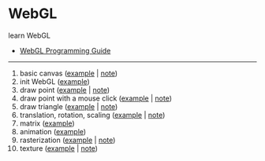 # WebGL
learn WebGL

- [WebGL Programming Guide](https://sites.google.com/site/webglbook/)

-----

1. basic canvas ([example](00_canvas.html) | [note](doc/00_canvas.md))
2. init WebGL ([example](01_init_webgl.html))
3. draw point ([example](02_draw_point.html) | [note](doc/02_draw_point.md))
4. draw point with a mouse click ([example](03_click_point.html) | [note](doc/03_click_point.md))
5. draw triangle ([example](04_draw_triangle.html) | [note](doc/04_draw_triangle.md))
6. translation, rotation, scaling ([example](05_translation_rotation_scaling.html) | [note](doc/05_translation_rotation_scaling.md))
7. matrix ([example](06_matrix.html))
8. animation ([example](07_animation.html))
9. rasterization ([example](08_rasterization.html) | [note](doc/08_rasterization.md))
10. texture ([example](09_texture.html) | [note](doc/09_texture.md))